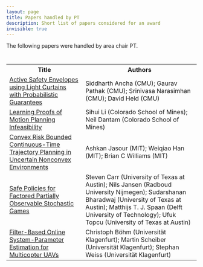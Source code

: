 ```yaml
---
layout: page
title: Papers handled by PT
description: Short list of papers considered for an award
invisible: true
---
```


The following papers were handled by area chair PT.

<table class="table" style="margin-top: 40px;">
<tr><th width="40%">Title</th><th width="60%">Authors</th></tr>

<tr><td><a href="../papers/045/">Active Safety Envelopes using Light Curtains with Probabilistic Guarantees</a></td><td>Siddharth  Ancha (CMU); Gaurav Pathak (CMU); Srinivasa Narasimhan (CMU); David Held (CMU)</td></tr>
<tr><td><a href="../papers/064/">Learning Proofs of Motion Planning Infeasibility</a></td><td>Sihui Li (Colorado School of Mines); Neil Dantam (Colorado School of Mines)</td></tr>
<tr><td><a href="../papers/069/">Convex Risk Bounded Continuous-Time Trajectory Planning in Uncertain Nonconvex Environments</a></td><td>Ashkan Jasour (MIT); Weiqiao Han (MIT); Brian C Williams (MIT)</td></tr>
<tr><td><a href="../papers/079/">Safe Policies for Factored Partially Observable Stochastic Games</a></td><td>Steven Carr (University of Texas at Austin); Nils Jansen (Radboud University Nijmegen); Sudarshanan Bharadwaj (University of Texas at Austin); Matthijs  T. J. Spaan (Delft University of Technology); Ufuk Topcu (University of Texas at Austin)</td></tr>
<tr><td><a href="../papers/087/">Filter-Based Online System-Parameter Estimation for Multicopter UAVs</a></td><td>Christoph Böhm (Universität Klagenfurt); Martin Scheiber (Universität Klagenfurt); Stephan Weiss (Universität Klagenfurt)</td></tr>

</table>

